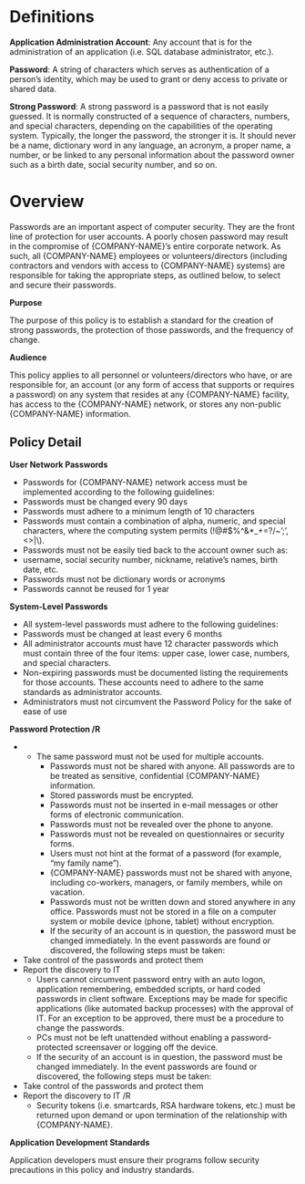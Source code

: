 # **Definitions**

**Application Administration Account**: Any account that is for the administration of an application (i.e. SQL database administrator, etc.).

**Password**: A string of characters which serves as authentication of a person’s identity, which may be used to grant or deny access to private or shared data.

**Strong Password**: A strong password is a password that is not easily guessed. It is normally constructed of a sequence of characters, numbers, and special characters, depending on the capabilities of the operating system. Typically, the longer the password, the stronger it is. It should never be a name, dictionary word in any language, an acronym, a proper name, a number, or be linked to any personal information about the password owner such as a birth date, social security number, and so on.

# **Overview**

Passwords are an important aspect of computer security. They are the front line of protection for user accounts. A poorly chosen password may result in the compromise of {COMPANY-NAME}’s entire corporate network. As such, all {COMPANY-NAME} employees or volunteers/directors (including contractors and vendors with access to {COMPANY-NAME} systems) are responsible for taking the appropriate steps, as outlined below, to select and secure their passwords.

**Purpose**

The purpose of this policy is to establish a standard for the creation of strong passwords, the protection of those passwords, and the frequency of change.

**Audience**

This policy applies to all personnel or volunteers/directors who have, or are responsible for, an account (or any form of access that supports or requires a password) on any system that resides at any {COMPANY-NAME} facility, has access to the {COMPANY-NAME} network, or stores any non-public {COMPANY-NAME} information.

## **Policy Detail**

**User Network Passwords**

- Passwords for {COMPANY-NAME} network access must be implemented according to the following guidelines:
- Passwords must be changed every 90 days
- Passwords must adhere to a minimum length of 10 characters
- Passwords must contain a combination of alpha, numeric, and special characters, where the computing system permits (!@#$%^&\*\_+=?/~’;’,<>|\\).
- Passwords must not be easily tied back to the account owner such as:
- username, social security number, nickname, relative’s names, birth date, etc.
- Passwords must not be dictionary words or acronyms
- Passwords cannot be reused for 1 year

**System-Level Passwords**

- All system-level passwords must adhere to the following guidelines:
- Passwords must be changed at least every 6 months
- All administrator accounts must have 12 character passwords which must contain three of the four items: upper case, lower case, numbers, and special characters.
- Non-expiring passwords must be documented listing the requirements for those accounts. These accounts need to adhere to the same standards as administrator accounts.
- Administrators must not circumvent the Password Policy for the sake of ease of use

**Password Protection /R**

- - The same password must not be used for multiple accounts.
    - Passwords must not be shared with anyone. All passwords are to be treated as sensitive, confidential {COMPANY-NAME} information.
    - Stored passwords must be encrypted.
    - Passwords must not be inserted in e-mail messages or other forms of electronic communication.
    - Passwords must not be revealed over the phone to anyone.
    - Passwords must not be revealed on questionnaires or security forms.
    - Users must not hint at the format of a password (for example, “my family name”).
    - {COMPANY-NAME} passwords must not be shared with anyone, including co-workers, managers, or family members, while on vacation.
    - Passwords must not be written down and stored anywhere in any office. Passwords must not be stored in a file on a computer system or mobile device (phone, tablet) without encryption.
    - If the security of an account is in question, the password must be changed immediately. In the event passwords are found or discovered, the following steps must be taken:
- Take control of the passwords and protect them
- Report the discovery to IT
  - Users cannot circumvent password entry with an auto logon, application remembering, embedded scripts, or hard coded passwords in client software. Exceptions may be made for specific applications (like automated backup processes) with the approval of IT. For an exception to be approved, there must be a procedure to change the passwords.
  - PCs must not be left unattended without enabling a password-protected screensaver or logging off the device.
  - If the security of an account is in question, the password must be changed immediately. In the event passwords are found or discovered, the following steps must be taken:
- Take control of the passwords and protect them
- Report the discovery to IT /R
  - Security tokens (i.e. smartcards, RSA hardware tokens, etc.) must be returned upon demand or upon termination of the relationship with {COMPANY-NAME}.

**Application Development Standards**

Application developers must ensure their programs follow security precautions in this policy and industry standards.